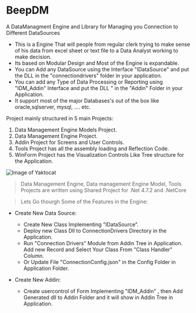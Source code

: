 # BeepDM
A DataManagment Engine and Library for Managing you Connection to Different DataSources 
* This is a Engine That will people from regular clerk trying to make sense of his data from excel sheet or text file to a Data Analyst working to make decision.
* Its based on Modular Design and Most of the Engine is expandable.
* You can Add any DataSource using the Interface "IDataSource" and put the DLL in the "connectiondrivers" folder in your application.
* You can add any Type of Data Processing or Reporting using "IDM_Addin" Interface and put the DLL " in the "Addin" Folder in your Application.
* It support most of the major Databases's out of the box like oracle,sqlserver, mysql, .... etc.

Project mainly structured in 5 main Projects: 
1. Data Management Engine Models Project. 
2. Data Management Engine Project. 
3. Addin Project for Screens and User Controls. 
4. Tools Project has all the assembly loading and Reflection Code. 
5. WinForm Project has the Visualization Controls Like Tree structure for the Application.

![Image of Yaktocat](https://github.com/fahadTheTechIdea/gfx/raw/master/ProjectandSolutionStructure1.png) 

> Data Management Engine, Data management Engine Model, Tools Projects are written using Shared Project for .Net 4.7.2 and .NetCore

> Lets Go thourgh Some of the Features in the Engine:
- Create New Data Source:
  - Create New Class Implementing "IDataSource".
  - Deploy new Class Dll to ConnectionDrivers Directory in the Application.
  - Run "Connection Drivers" Module from Addin Tree in Application. Add new Record and Select Your Class From "Class Handler" Column.
  - Or Update File "ConnectionConfig.json" in the Config Folder in Application Folder.
  
- Create New Addin:
  - Create usercontrol of Form Implementing "IDM_Addin" , then Add Generated dll to Addin Folder and it will show in Addin Tree in Application.
    


